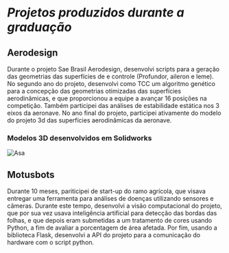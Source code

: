 # *Projetos produzidos durante a graduação*

## Aerodesign

Durante o projeto Sae Brasil Aerodesign, desenvolvi scripts para a geração das geometrias das superfícies de e controle (Profundor, aileron e leme). No segundo ano do projeto, desenvolvi como TCC um algoritmo genético para a concepção das geometrias otimizadas das superfícies aerodinâmicas, e que proporcionou a equipe a avançar 16 posições na competição. Também participei das análises de estabilidade estática nos 3 eixos da aeronave. No ano final do projeto, participei ativamente do modelo do projeto 3d das superfícies aerodinâmicas da aeronave.

### Modelos 3D desenvolvidos em Solidworks
![Asa]([URL_da_Imagem](Imagens/asa_2023.png))

## Motusbots
Durante 10 meses, pariticipei de start-up do ramo agrícola, que visava entregar uma ferramenta para análises de doenças utilizando sensores e câmeras. Durante este tempo, desenvolvi a visão computacional do projeto, que por sua vez usava inteligência artificial para detecção das bordas das folhas, e que depois eram submetidas a um tratamento de cores usando Python, a fim de avaliar a porcentagem de área afetada. Por fim, usando a biblioteca Flask, desenvolvi a API do projeto para a comunicação do hardware com o script python.
